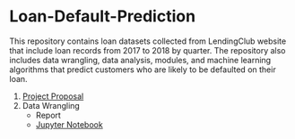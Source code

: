 # Loan-Default-Prediction
This repository contains loan datasets collected from LendingClub website that include loan records from 2017 to 2018 by quarter. The repository also includes data wrangling, data analysis, modules, and machine learning algorithms that predict customers who are likely to be defaulted on their loan.
1. [Project Proposal](https://github.com/nphan20181/Loan-Default-Prediction/blob/master/Capstone_Project_1_Proposal.pdf)
2. Data Wrangling
   - Report
   - [Jupyter Notebook](https://github.com/nphan20181/Loan-Default-Prediction/blob/master/loan_data_wrangling.ipynb)
